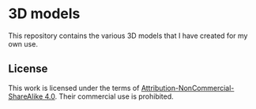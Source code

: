 # 3D models

This repository contains the various 3D models that I have created for my own use. 

## License

This work is licensed under the terms of 
[Attribution-NonCommercial-ShareAlike 4.0](https://creativecommons.org/licenses/by-nc-sa/4.0/). 
Their commercial use is prohibited.
